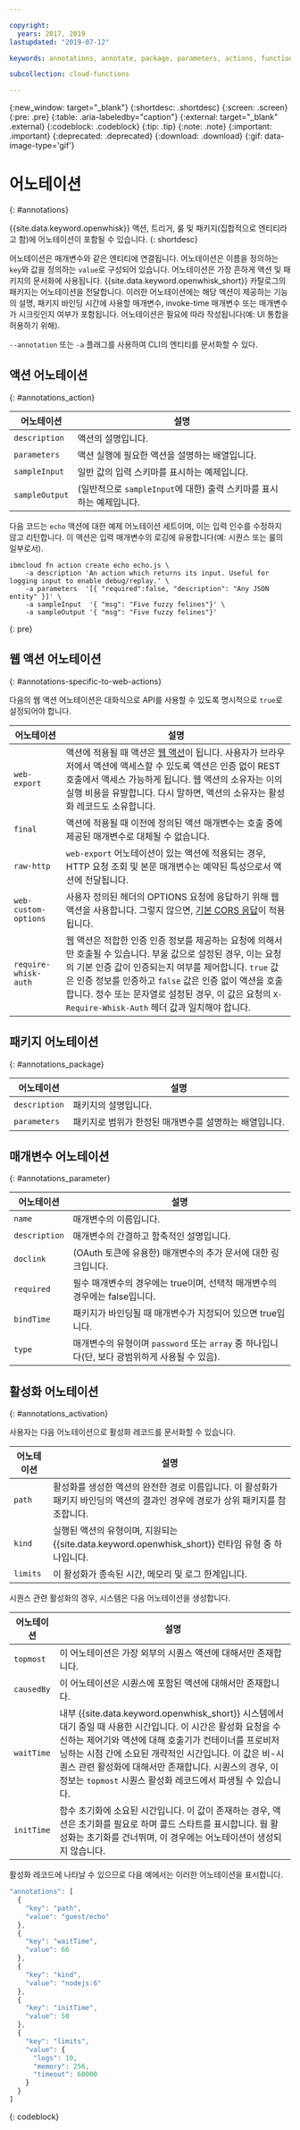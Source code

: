 ```yaml
---

copyright:
  years: 2017, 2019
lastupdated: "2019-07-12"

keywords: annotations, annotate, package, parameters, actions, functions

subcollection: cloud-functions

---
```


{:new_window: target="_blank"}
{:shortdesc: .shortdesc}
{:screen: .screen}
{:pre: .pre}
{:table: .aria-labeledby="caption"}
{:external: target="_blank" .external}
{:codeblock: .codeblock}
{:tip: .tip}
{:note: .note}
{:important: .important}
{:deprecated: .deprecated}
{:download: .download}
{:gif: data-image-type='gif'}


# 어노테이션
{: #annotations}

{{site.data.keyword.openwhisk}} 액션, 트리거, 룰 및 패키지(집합적으로 엔티티라고 함)에 어노테이션이 포함될 수 있습니다.
{: shortdesc}

어노테이션은 매개변수와 같은 엔티티에 연결됩니다. 어노테이션은 이름을 정의하는 `key`와 값을 정의하는 `value`로 구성되어 있습니다. 어노테이션은 가장 흔하게 액션 및 패키지의 문서화에 사용됩니다. {{site.data.keyword.openwhisk_short}} 카탈로그의 패키지는 어노테이션을 전달합니다. 이러한 어노테이션에는 해당 액션이 제공하는 기능의 설명, 패키지 바인딩 시간에 사용할 매개변수, invoke-time 매개변수 또는 매개변수가 시크릿인지 여부가 포함됩니다. 어노테이션은 필요에 따라 작성됩니다(예: UI 통합을 허용하기 위해).

`--annotation` 또는 `-a` 플래그를 사용하여 CLI의 엔티티를 문서화할 수 있다.

## 액션 어노테이션
{: #annotations_action}

|어노테이션 |설명 |
| --- | --- |
|`description` |액션의 설명입니다. |
|`parameters` |액션 실행에 필요한 액션을 설명하는 배열입니다. |
| `sampleInput` |일반 값의 입력 스키마를 표시하는 예제입니다. |
| `sampleOutput` |(일반적으로 `sampleInput`에 대한) 출력 스키마를 표시하는 예제입니다. |



다음 코드는 `echo` 액션에 대한 예제 어노테이션 세트이며, 이는 입력 인수를 수정하지 않고 리턴합니다. 이 액션은 입력 매개변수의 로깅에 유용합니다(예: 시퀀스 또는 룰의 일부로서).

```
ibmcloud fn action create echo echo.js \
    -a description 'An action which returns its input. Useful for logging input to enable debug/replay.' \
    -a parameters  '[{ "required":false, "description": "Any JSON entity" }]' \
    -a sampleInput  '{ "msg": "Five fuzzy felines"}' \
    -a sampleOutput '{ "msg": "Five fuzzy felines"}'
```
{: pre}

## 웹 액션 어노테이션
{: #annotations-specific-to-web-actions}

다음의 웹 액션 어노테이션은 대화식으로 API를 사용할 수 있도록 명시적으로 `true`로 설정되어야 합니다.

|어노테이션 |설명 |
| --- | --- | 
|`web-export` |액션에 적용될 때 액션은 [웹 액션](/docs/openwhisk?topic=cloud-functions-actions_web)이 됩니다. 사용자가 브라우저에서 액션에 액세스할 수 있도록 액션은 인증 없이 REST 호출에서 액세스 가능하게 됩니다. 웹 액션의 소유자는 이의 실행 비용을 유발합니다. 다시 말하면, 액션의 소유자는 활성화 레코드도 소유합니다. |
|`final` |액션에 적용될 때 이전에 정의된 액션 매개변수는 호출 중에 제공된 매개변수로 대체될 수 없습니다. |
|`raw-http` |`web-export` 어노테이션이 있는 액션에 적용되는 경우, HTTP 요청 조회 및 본문 매개변수는 예약된 특성으로서 액션에 전달됩니다. |
|`web-custom-options` |사용자 정의된 헤더의 OPTIONS 요청에 응답하기 위해 웹 액션을 사용합니다. 그렇지 않으면, [기본 CORS 응답](/docs/openwhisk?topic=cloud-functions-actions_web#actions_web_options)이 적용됩니다. |
|`require-whisk-auth` |웹 액션은 적합한 인증 인증 정보를 제공하는 요청에 의해서만 호출될 수 있습니다. 부울 값으로 설정된 경우, 이는 요청의 기본 인증 값이 인증되는지 여부를 제어합니다. `true` 값은 인증 정보를 인증하고 `false` 값은 인증 없이 액션을 호출합니다. 정수 또는 문자열로 설정된 경우, 이 값은 요청의 `X-Require-Whisk-Auth` 헤더 값과 일치해야 합니다. |

## 패키지 어노테이션
{: #annotations_package}

|어노테이션 |설명 |
| --- | --- |
|`description` |패키지의 설명입니다. |
|`parameters` |패키지로 범위가 한정된 매개변수를 설명하는 배열입니다. |

## 매개변수 어노테이션
{: #annotations_parameter}

|어노테이션 |설명 |
| --- | --- |
|`name` |매개변수의 이름입니다. |
|`description` |매개변수의 간결하고 함축적인 설명입니다. |
|`doclink` |(OAuth 토큰에 유용한) 매개변수의 추가 문서에 대한 링크입니다. |
|`required` |필수 매개변수의 경우에는 true이며, 선택적 매개변수의 경우에는 false입니다. |
|`bindTime` |패키지가 바인딩될 때 매개변수가 지정되어 있으면 true입니다. |
|`type` |매개변수의 유형이며 `password` 또는 `array` 중 하나입니다(단, 보다 광범위하게 사용될 수 있음). |

## 활성화 어노테이션
{: #annotations_activation}

사용자는 다음 어노테이션으로 활성화 레코드를 문서화할 수 있습니다.

|어노테이션 |설명 |
| --- | --- |
|`path` |활성화를 생성한 액션의 완전한 경로 이름입니다. 이 활성화가 패키지 바인딩의 액션의 결과인 경우에 경로가 상위 패키지를 참조합니다. |
|`kind` |실행된 액션의 유형이며, 지원되는 {{site.data.keyword.openwhisk_short}} 런타임 유형 중 하나입니다. |
|`limits` |이 활성화가 종속된 시간, 메모리 및 로그 한계입니다. |

시퀀스 관련 활성화의 경우, 시스템은 다음 어노테이션을 생성합니다.

|어노테이션 |설명 |
| --- | --- |
|`topmost` |이 어노테이션은 가장 외부의 시퀀스 액션에 대해서만 존재합니다. |
|`causedBy` |이 어노테이션은 시퀀스에 포함된 액션에 대해서만 존재합니다. |
|`waitTime` |내부 {{site.data.keyword.openwhisk_short}} 시스템에서 대기 중일 때 사용한 시간입니다. 이 시간은 활성화 요청을 수신하는 제어기와 액션에 대해 호출기가 컨테이너를 프로비저닝하는 시점 간에 소요된 개략적인 시간입니다. 이 값은 비-시퀀스 관련 활성화에 대해서만 존재합니다. 시퀀스의 경우, 이 정보는 `topmost` 시퀀스 활성화 레코드에서 파생될 수 있습니다. |
|`initTime` |함수 초기화에 소요된 시간입니다. 이 값이 존재하는 경우, 액션은 초기화를 필요로 하며 콜드 스타트를 표시합니다. 웜 활성화는 초기화를 건너뛰며, 이 경우에는 어노테이션이 생성되지 않습니다. |

활성화 레코드에 나타날 수 있으므로 다음 예에서는 이러한 어노테이션을 표시합니다.

```javascript
"annotations": [
  {
    "key": "path",
    "value": "guest/echo"
  },
  {
    "key": "waitTime",
    "value": 66
  },
  {
    "key": "kind",
    "value": "nodejs:6"
  },
  {
    "key": "initTime",
    "value": 50
  },
  {
    "key": "limits",
    "value": {
      "logs": 10,
      "memory": 256,
      "timeout": 60000
    }
  }
]
```
{: codeblock}




